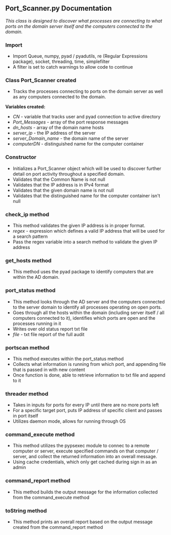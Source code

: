 ## Port_Scanner.py Documentation

_This class is designed to discover what processes are connecting to what ports on the domain server itself and the computers connected to the domain._

### Import
* Import Queue, numpy, pyad / pyadutils, re (Regular Expressions package), socket, threading, time, simplefilter
* A filter is set to catch warnings to allow code to continue

### Class Port_Scanner created
* Tracks the processes connecting to ports on the domain server as well as any computers connected to the domain.

**Variables created:**
* _CN_ - variable that tracks user and pyad connection to active directory
* _Port_Messages_ - array of the port response messages
* _dn_hosts_ - array of the domain name hosts
* _server_ip_ - the IP address of the server
* _server_Domain_name_ - the domain name of the server
* _computerDN_ - distinguished name for the computer container 

### Constructor 
* Initializes a Port_Scanner object which will be used to discover further detail on port activity throughout a specified domain.
* Validates that the Common Name is not null
* Validates that the IP address is in IPv4 format
* Validates that the given domain name is not null
* Validates that the distinguished name for the computer container isn't null

### check_ip method 
* This method validates the given IP address is in proper format.
* _regex_ - expression which defines a valid IP address that will be used for a search pattern
* Pass the regex variable into a search method to validate the given IP address

### get_hosts method
* This method uses the pyad package to identify computers that are within the AD domain.

### port_status method
* This method looks through the AD server and the computers connected to the server domain to identify all processes operating on open ports.
* Goes through all the hosts within the domain (including server itself / all computers connected to it), identifies which ports are open and the processes running in it
* Writes over old status report txt file
* _file_ - txt file report of the full audit

### portscan method
* This method executes within the port_status method 
* Collects what information is running from which port, and appending file that is passed in with new content 
* Once function is done, able to retrieve information to txt file and append to it 

### threader method
* Takes in inputs for ports for every IP until there are no more ports left
* For a specific target port, puts IP address of specific client and passes in port itself 
* Utilizes daemon mode, allows for running through OS 

### command_execute method
* This method utilizes the pypsexec module to connec to a remote computer or server, execute specified commands on that computer / server, and collect the returned information into an overall message.
* Using cache credentials, which only get cached during sign in as an admin

### command_report method
* This method builds the output message for the information collected from the command_execute method

### toString method
* This method prints an overall report based on the output message created from the command_report method

